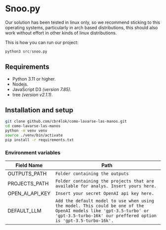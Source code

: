 # Snoo.py

Our solution has been tested in linux only, so we recommend sticking to this operating systems, particularly in arch based distributions, this should also work without effort in other kinds of linux
distributions.

This is how you can run our project:

```python 
python3 src/snoo.py
```


## Requirements
- Python 3.11 or higher.
- Nodejs.
- JavaScript D3 _(version 7.85)_.
- tree _(version v2.1.1)_.

## Installation and setup
```bash
git clone github.com/cbr4lok/como-lavarse-las-manos.git
cd como-lavarse-las-manos
python -m venv venv 
source ./venv/bin/activate
pip install -r requirements.txt
```

### Environment variables


| Field Name       | Path                                                           |
|------------------|----------------------------------------------------------------|
| OUTPUTS_PATH     | `Folder containing the outputs`  |
| PROJECTS_PATH    | `Folder containing the projects that are available for analys. Insert yours here.`|
| OPEN_AI_API_KEY  | `Insert your secret OpenAI api key here.`|
| DEFAULT_LLM      | `Add the default model to use when using the model. This could be one of the OpenAI models like 'gpt-3.5-turbo' or 'gpt-3.5-turbo-16k' our preffered option is 'gpt-3.5-turbo-16k'.` |


